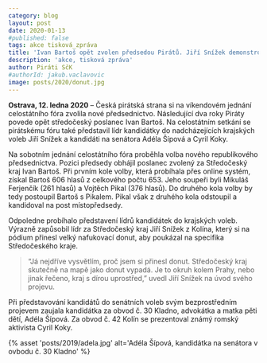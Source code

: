```yaml
---
category: blog
layout: post
date: 2020-01-13
#published: false
tags: akce tisková_zpráva
title: 'Ivan Bartoš opět zvolen předsedou Pirátů. Jiří Snížek demonstroval Středočeský kraj jako donut'
description: 'akce, tisková zpráva'
author: Piráti SčK
#authorId: jakub.vaclavovic
image: posts/2020/donut.jpg
---
```


**Ostrava, 12. ledna 2020** – Česká pirátská strana si na víkendovém jednání celostátního fóra zvolila nové předsednictvo. Následující dva roky Piráty povede opět středočeský poslanec Ivan Bartoš. Na celostátním setkání se pirátskému fóru také představil lídr kandidátky do nadcházejících krajských voleb Jiří Snížek a kandidáti na senátora Adéla Šípová a Cyril Koky.

Na sobotním jednání celostátního fóra proběhla volba nového republikového předsednictva. Pozici předsedy obhájil poslanec zvolený za Středočeský kraj Ivan Bartoš. Při prvním kole volby, která probíhala přes online systém, získal Bartoš 606 hlasů z celkového počtu 653. Jeho soupeři byli Mikuláš Ferjenčík (261 hlasů) a Vojtěch Pikal (376 hlasů). Do druhého kola volby by tedy postoupil Bartoš s Pikalem. Pikal však z druhého kola odstoupil a kandidoval na post místopředsedy.

Odpoledne probíhalo představení lídrů kandidátek do krajských voleb. Výrazně zapůsobil lídr za Středočeský kraj Jiří Snížek z Kolína, který si na pódium přinesl velký nafukovací donut, aby poukázal na specifika Středočeského kraje. 

> “Já nejdříve vysvětlím, proč jsem si přinesl donut. Středočeský kraj skutečně na mapě jako donut vypadá. Je to okruh kolem Prahy, nebo jinak řečeno, kraj s dírou uprostřed,” uvedl Jiří Snížek na úvod svého projevu.

Při představování kandidátů do senátních voleb svým bezprostředním projevem zaujala kandidátka za obvod č. 30 Kladno, advokátka a matka pěti dětí, Adéla Šípová. Za obvod č. 42 Kolín se prezentoval známý romský aktivista Cyril Koky.

{% asset 'posts/2019/adela.jpg' alt='Adéla Šípová, kandidátka na senátora v ovbodu č. 30 Kladno' %}



 
